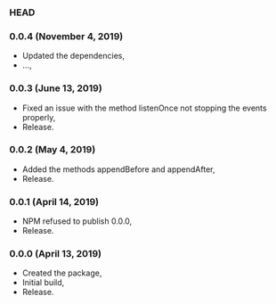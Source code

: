 ### HEAD

### 0.0.4 (November 4, 2019)

  * Updated the dependencies,
  * ...,


### 0.0.3 (June 13, 2019)

  * Fixed an issue with the method listenOnce not stopping the events properly,
  * Release.


### 0.0.2 (May 4, 2019)

  * Added the methods appendBefore and appendAfter,
  * Release.


### 0.0.1 (April 14, 2019)

  * NPM refused to publish 0.0.0,
  * Release.


### 0.0.0 (April 13, 2019)

  * Created the package,
  * Initial build,
  * Release.
